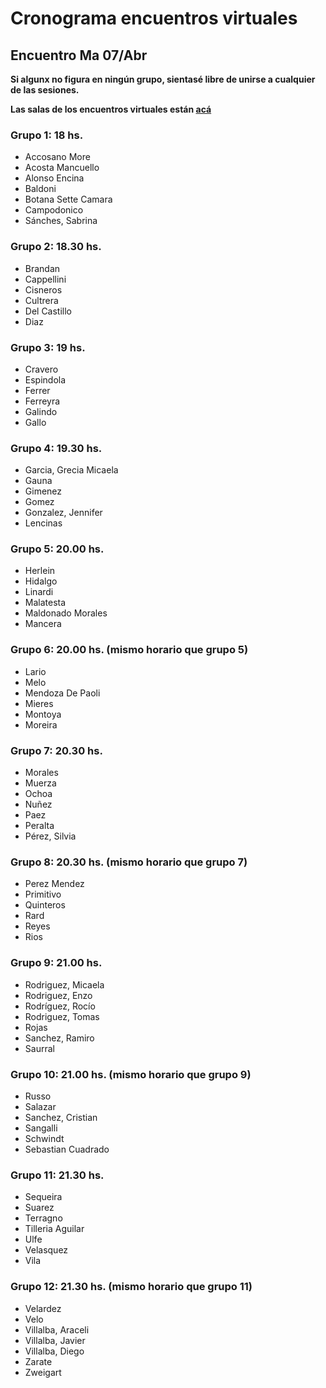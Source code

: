 # Cronograma encuentros virtuales

## Encuentro Ma 07/Abr

**Si algunx no figura en ningún grupo, sientasé libre de unirse a cualquier de las sesiones.**

**Las salas de los encuentros virtuales están [acá](encuentrosVirtuales)**

### Grupo 1: 18 hs.
* Accosano More
* Acosta Mancuello
* Alonso Encina
* Baldoni
* Botana Sette Camara
* Campodonico
* Sánches, Sabrina


### Grupo 2: 18.30 hs.
* Brandan
* Cappellini
* Cisneros
* Cultrera
* Del Castillo
* Diaz



### Grupo 3: 19 hs.
* Cravero
* Espindola
* Ferrer
* Ferreyra
* Galindo
* Gallo


### Grupo 4: 19.30 hs.
* Garcia, Grecia Micaela
* Gauna
* Gimenez
* Gomez
* Gonzalez, Jennifer
* Lencinas


### Grupo 5: 20.00 hs.
* Herlein
* Hidalgo
* Linardi
* Malatesta
* Maldonado Morales
* Mancera


### Grupo 6: 20.00 hs. (mismo horario que grupo 5)
* Lario
* Melo
* Mendoza De Paoli
* Mieres
* Montoya
* Moreira


### Grupo 7: 20.30 hs.
* Morales
* Muerza
* Ochoa
* Nuñez
* Paez
* Peralta
* Pérez, Silvia


### Grupo 8: 20.30 hs. (mismo horario que grupo 7)
* Perez Mendez
* Primitivo
* Quinteros
* Rard
* Reyes
* Rios


### Grupo 9: 21.00 hs.
* Rodriguez, Micaela
* Rodriguez, Enzo
* Rodríguez, Rocío
* Rodriguez, Tomas
* Rojas
* Sanchez, Ramiro
* Saurral


### Grupo 10: 21.00 hs. (mismo horario que grupo 9)
* Russo
* Salazar
* Sanchez, Cristian
* Sangalli
* Schwindt
* Sebastian Cuadrado


### Grupo 11: 21.30 hs.
* Sequeira
* Suarez
* Terragno
* Tilleria Aguilar
* Ulfe
* Velasquez
* Vila


### Grupo 12: 21.30 hs. (mismo horario que grupo 11)
* Velardez
* Velo
* Villalba, Araceli
* Villalba, Javier
* Villalba, Diego
* Zarate
* Zweigart
